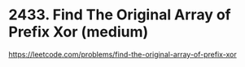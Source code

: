 # 2433. Find The Original Array of Prefix Xor (medium)

https://leetcode.com/problems/find-the-original-array-of-prefix-xor
